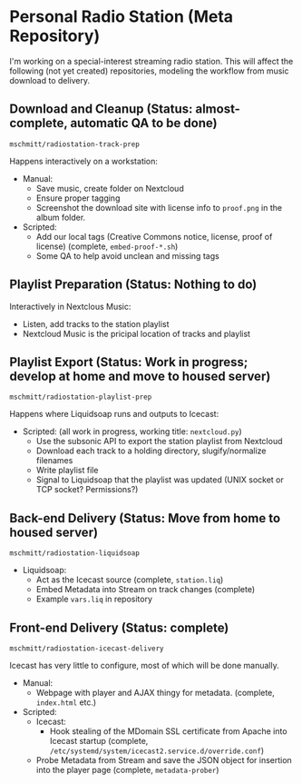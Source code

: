 # Personal Radio Station (Meta Repository)

I'm working on a special-interest streaming radio station. This will affect the following (not yet created) repositories, modeling the workflow from music download to delivery.

## Download and Cleanup (Status: almost-complete, automatic QA to be done)

`mschmitt/radiostation-track-prep`

Happens interactively on a workstation:

* Manual:
  * Save music, create folder on Nextcloud
  * Ensure proper tagging
  * Screenshot the download site with license info to `proof.png` in the album folder.
* Scripted:
  * Add our local tags (Creative Commons notice, license, proof of license) (complete, `embed-proof-*.sh`)
  * Some QA to help avoid unclean and missing tags

## Playlist Preparation (Status: Nothing to do)

Interactively in Nextclous Music:

* Listen, add tracks to the station playlist
* Nextcloud Music is the pricipal location of tracks and playlist

## Playlist Export (Status: Work in progress; develop at home and move to housed server)

`mschmitt/radiostation-playlist-prep`

Happens where Liquidsoap runs and outputs to Icecast:

* Scripted: (all work in progress, working title: `nextcloud.py`)
  * Use the subsonic API to export the station playlist from Nextcloud
  * Download each track to a holding directory, slugify/normalize filenames
  * Write playlist file
  * Signal to Liquidsoap that the playlist was updated (UNIX socket or TCP socket? Permissions?)
 
## Back-end Delivery (Status: Move from home to housed server)

`mschmitt/radiostation-liquidsoap`

  * Liquidsoap:
    * Act as the Icecast source (complete, `station.liq`)
    * Embed Metadata into Stream on track changes (complete)
    * Example `vars.liq` in repository
 
## Front-end Delivery (Status: complete)

`mschmitt/radiostation-icecast-delivery`

Icecast has very little to configure, most of which will be done manually.

* Manual:
  * Webpage with player and AJAX thingy for metadata. (complete, `index.html` etc.)
* Scripted:
  * Icecast:
    * Hook stealing of the MDomain SSL certificate from Apache into Icecast startup (complete, `/etc/systemd/system/icecast2.service.d/override.conf`)
  * Probe Metadata from Stream and save the JSON object for insertion into the player page (complete, `metadata-prober`)

